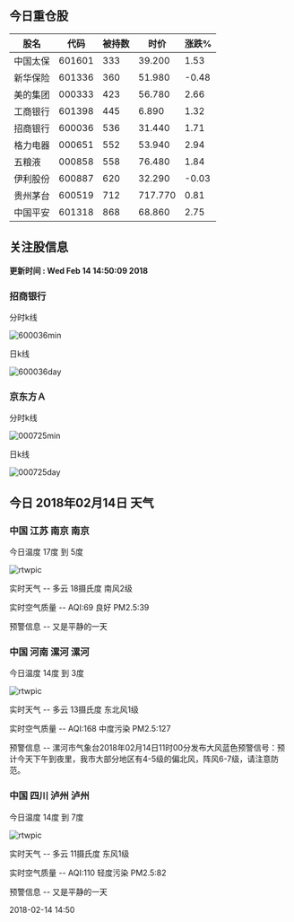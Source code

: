 
## 今日重仓股 

|股名|代码|被持数|时价|涨跌%|
|---|---|---|---|---|
|中国太保|601601|333|39.200|1.53|
|新华保险|601336|360|51.980|-0.48|
|美的集团|000333|423|56.780|2.66|
|工商银行|601398|445|6.890|1.32|
|招商银行|600036|536|31.440|1.71|
|格力电器|000651|552|53.940|2.94|
|五粮液|000858|558|76.480|1.84|
|伊利股份|600887|620|32.290|-0.03|
|贵州茅台|600519|712|717.770|0.81|
|中国平安|601318|868|68.860|2.75|

## 关注股信息
**更新时间 : Wed Feb 14 14:50:09 2018**
### 招商银行 
分时k线

![600036min](http://image.sinajs.cn/newchart/min/n/sh600036.gif)

日k线

![600036day](http://image.sinajs.cn/newchart/daily/n/sh600036.gif)

### 京东方Ａ 
分时k线

![000725min](http://image.sinajs.cn/newchart/min/n/sz000725.gif)

日k线

![000725day](http://image.sinajs.cn/newchart/daily/n/sz000725.gif)
## 今日 2018年02月14日 天气
### 中国 江苏 南京 南京

今日温度 17度 到 5度

![rtwpic](http://app1.showapi.com/weather/icon/day/01.png)

实时天气 -- 多云 18摄氏度 南风2级

实时空气质量 -- AQI:69 良好 PM2.5:39

预警信息 -- 又是平静的一天
    
### 中国 河南 漯河 漯河

今日温度 14度 到 3度

![rtwpic](http://app1.showapi.com/weather/icon/day/01.png)

实时天气 -- 多云 13摄氏度 东北风1级

实时空气质量 -- AQI:168 中度污染 PM2.5:127

预警信息 -- 漯河市气象台2018年02月14日11时00分发布大风蓝色预警信号：预计今天下午到夜里，我市大部分地区有4-5级的偏北风，阵风6-7级，请注意防范。
    
### 中国 四川 泸州 泸州

今日温度 14度 到 7度

![rtwpic](http://app1.showapi.com/weather/icon/day/01.png)

实时天气 -- 多云 11摄氏度 东风1级

实时空气质量 -- AQI:110 轻度污染 PM2.5:82

预警信息 -- 又是平静的一天
    
2018-02-14 14:50